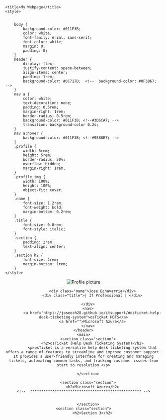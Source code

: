 
<html>
<head>
	
	<title>My Webpage</title>
	<style>
		
		
		body {
			background-color: #011F3B;
			color: white;
			font-family: Arial, sans-serif;
			font-color: white;
			margin: 0;
			padding: 0;
		}
		header {
			display: flex;
			justify-content: space-between;
			align-items: center;
			padding: 1rem;
			background-color: #0C717D;  <!--  background-color: #0F3867;  -->
		}
		nav a {
			color: white;
			text-decoration: none;
			padding: 0.5rem;
			margin-right: 1rem;
			border-radius: 0.5rem;
			background-color: #011F3B; <!--#3D6CA7; -->
			transition: background-color 0.2s;
		}
		nav a:hover {
			background-color: #011F3B; <!--#95B8E7; -->
		}
		.profile {
			width: 5rem;
			height: 5rem;
			border-radius: 50%;
			overflow: hidden;
			margin-right: 1rem;
		}
		.profile img {
			width: 100%;
			height: 100%;
			object-fit: cover;
		}
		.name {
			font-size: 1.2rem;
			font-weight: bold;
			margin-bottom: 0.2rem;
		}
		.title {
			font-size: 0.8rem;
			font-style: italic;
		}
		.section {
			padding: 2rem;
			text-align: center;
		}
		.section h2 {
			font-size: 2rem;
			margin-bottom: 1rem;
		}
	</style>
</head>
<body>
	<header>
		<div class="profile">
			<img src="https://avatars.githubusercontent.com/u/125638971?v=4" alt="Profile picture">
		</div>
		<div class="info">

<style>.name {color: white;}</style>	
			<div class="name">Jose Echavarria</div>
			<div class="title">| IT Professional | </div>

		</div>
		<nav>
			<a href="https://joseech28.github.io/itsupport/#osticket-help-desk-ticketing-system">osTicket HDTS</a>
			<a href="">Microsoft Azure</a>
		</nav>
	</header>
	<main>
		<section class="section">
			<h2>osTicket (Help Desk Ticketing System)</h2>
			<p>osTicket is a versatile help desk ticketing system that offers a range of features to streamline and improve customer support. It provides a user-friendly interface for creating and managing tickets, automating common tasks, and tracking customer issues from start to resolution.</p>

		</section>
	
 		<section class="section">
			<h2>Microsoft Azure</h2>
	<!--  ************************************************** -->
			

		</section>
	<section class="section">
			<h2>Section 3</h2>
